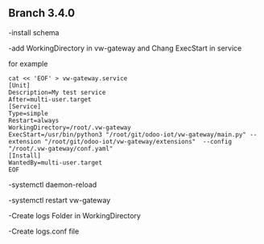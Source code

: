 ## Branch 3.4.0

-install schema

-add WorkingDirectory in vw-gateway and Chang ExecStart in service

for example

```
cat << 'EOF' > vw-gateway.service
[Unit]
Description=My test service
After=multi-user.target
[Service]
Type=simple
Restart=always
WorkingDirectory=/root/.vw-gateway
ExecStart=/usr/bin/python3 "/root/git/odoo-iot/vw-gateway/main.py" --extension "/root/git/odoo-iot/vw-gateway/extensions"  --config "/root/.vw-gateway/conf.yaml"
[Install]
WantedBy=multi-user.target
EOF
```

-systemctl daemon-reload

-systemctl restart vw-gateway 

-Create logs Folder in WorkingDirectory

-Create logs.conf file

